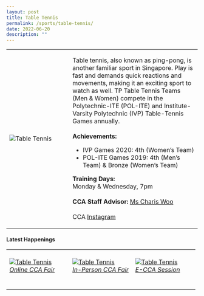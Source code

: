 ```yaml
---
layout: post
title: Table Tennis
permalink: /sports/table-tennis/
date: 2022-06-20
description: ""
---
```


<table>
    <tr>
        <td style="width:33%"><image src="/images/CCA_table_tennis.jpg" style="display:block;margin-left:auto;margin-right:auto;" alt="Table Tennis"></image></td>
        <td>
            <p>
                Table tennis, also known as ping-pong, is another familiar sport in Singapore. Play is fast and demands quick reactions and movements, making it an exciting sport to watch as well. TP Table Tennis Teams (Men & Women) compete in the Polytechnic-ITE (POL-ITE) and Institute-Varsity Polytechnic (IVP) Table-Tennis Games annually.<br>
                <br>
                <b>Achievements:</b>
                <ul>
                 <li>IVP Games 2020: 4th (Women’s Team)</li>
                 <li>POL-ITE Games 2019: 4th (Men’s Team) & Bronze (Women’s Team)</li>
                </ul>
            </p>
            <p>
                <b>Training Days:</b><br>
                Monday & Wednesday, 7pm<br>
                <br>
                <b>CCA Staff Advisor:</b> <a href="mailto:Charis_Woo@tp.edu.sg">Ms Charis Woo</a><br>
                <br>
                CCA <a href="https://www.instagram.com/tptabletennis">Instagram</a>
            </p>
        </td>
    </tr>
</table>

#### Latest Happenings

<table>
    <tr>
        <td style="width:33%"><br>
            <a href="https://www.instagram.com/p/Cc3Fdf2PNTZ/">
                <image src="/images/Sports/TABLE TENNIS_Online CCA Fair.png" style="display:block;margin-left:auto;margin-right:auto;" alt="Table Tennis">
                <h6 style="margin-top:0%">Online CCA Fair</h6>
                </image>
            </a>
        </td>
        <td style="width:33%"><br>
            <a href="https://www.instagram.com/p/Cc0MkqDJ9GU/">
                <image src="/images/Sports/TABLE TENNIS_In-Person CCA Fair.png" style="display:block;margin-left:auto;margin-right:auto;" alt="Table Tennis">
                <h6 style="margin-top:0%">In-Person CCA Fair</h6>
                </image>
            </a>
        </td>
        <td style="width:33%"><br>
            <a href="https://www.instagram.com/p/CCqZxS7nPpF/">
                <image src="/images/Sports/TABLE TENNIS_E-CCA Session.png" style="display:block;margin-left:auto;margin-right:auto;" alt="Table Tennis">
                <h6 style="margin-top:0%">E-CCA Session</h6>    
                </image>
            </a>
        </td>
    </tr>
</table>